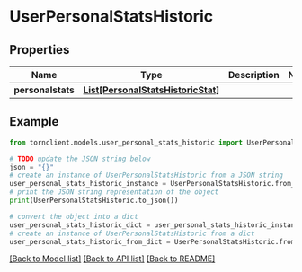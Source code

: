 # UserPersonalStatsHistoric


## Properties

Name | Type | Description | Notes
------------ | ------------- | ------------- | -------------
**personalstats** | [**List[PersonalStatsHistoricStat]**](PersonalStatsHistoricStat.md) |  | 

## Example

```python
from tornclient.models.user_personal_stats_historic import UserPersonalStatsHistoric

# TODO update the JSON string below
json = "{}"
# create an instance of UserPersonalStatsHistoric from a JSON string
user_personal_stats_historic_instance = UserPersonalStatsHistoric.from_json(json)
# print the JSON string representation of the object
print(UserPersonalStatsHistoric.to_json())

# convert the object into a dict
user_personal_stats_historic_dict = user_personal_stats_historic_instance.to_dict()
# create an instance of UserPersonalStatsHistoric from a dict
user_personal_stats_historic_from_dict = UserPersonalStatsHistoric.from_dict(user_personal_stats_historic_dict)
```
[[Back to Model list]](../README.md#documentation-for-models) [[Back to API list]](../README.md#documentation-for-api-endpoints) [[Back to README]](../README.md)


